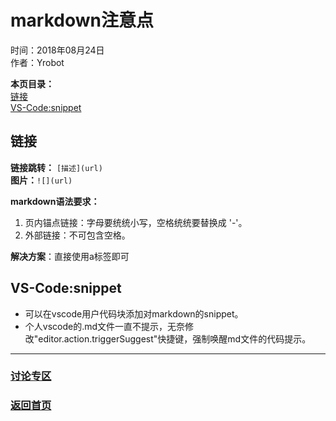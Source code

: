 # markdown注意点  
时间：2018年08月24日  
作者：Yrobot  

__本页目录：__   
[链接](#url)  
[VS-Code:snippet](#snippet)  

<a id='url'></a>

## 链接
__链接跳转：__ `[描述](url)`  
__图片：__`![](url)`  

__markdown语法要求：__  
1. 页内锚点链接：字母要统统小写，空格统统要替换成 '-'。  
2. 外部链接：不可包含空格。  

__解决方案__：直接使用a标签即可  

<a id='snippet'></a>

## VS-Code:snippet

- 可以在vscode用户代码块添加对markdown的snippet。
- 个人vscode的.md文件一直不提示，无奈修改"editor.action.triggerSuggest"快捷键，强制唤醒md文件的代码提示。

--- 
### [讨论专区](https://github.com/Yrobot/Yrobot-FrontEnd-Blog/issues/1)  
### [返回首页](../../README.md)

